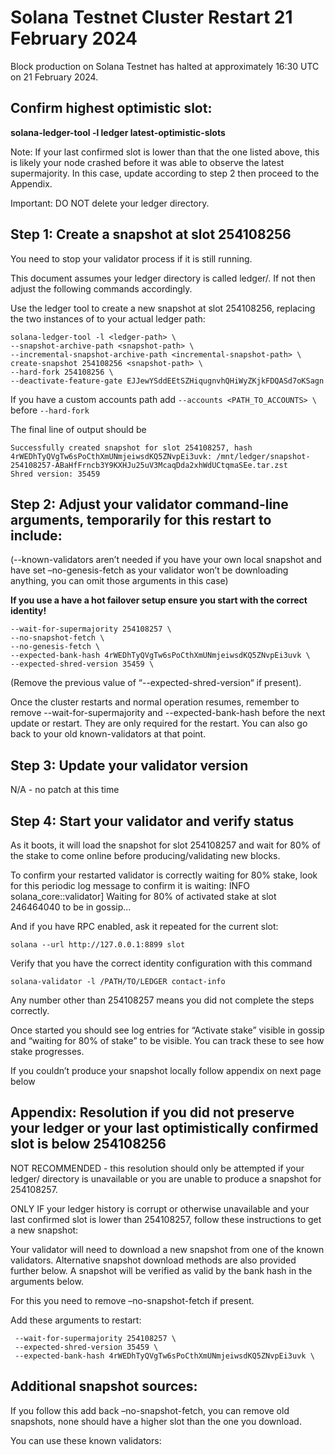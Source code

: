 # Solana Testnet Cluster Restart 21 February 2024

Block production on Solana Testnet has halted at approximately 16:30 UTC on 21 February 2024.

## Confirm highest optimistic slot:

**solana-ledger-tool -l ledger latest-optimistic-slots**

Note: If your last confirmed slot is lower than that the one listed above, this is likely your node crashed before it was able to observe the latest supermajority. In this case, update according to step 2 then proceed to the Appendix.

Important: DO NOT delete your ledger directory.

## Step 1: Create a snapshot at slot 254108256
You need to stop your validator process if it is still running.

This document assumes your ledger directory is called ledger/.  If not then adjust the following commands accordingly.

Use the ledger tool to create a new snapshot at slot 254108256, replacing the two instances of <ledger path> to your actual ledger path:

```
solana-ledger-tool -l <ledger-path> \
--snapshot-archive-path <snapshot-path> \
--incremental-snapshot-archive-path <incremental-snapshot-path> \
create-snapshot 254108256 <snapshot-path> \
--hard-fork 254108256 \
--deactivate-feature-gate EJJewYSddEEtSZHiqugnvhQHiWyZKjkFDQASd7oKSagn
```
 
If you have a custom accounts path add `--accounts <PATH_TO_ACCOUNTS> \` before `--hard-fork`

The final line of output should be 

```
Successfully created snapshot for slot 254108257, hash 4rWEDhTyQVgTw6sPoCthXmUNmjeiwsdKQ5ZNvpEi3uvk: /mnt/ledger/snapshot-254108257-ABaHfFrncb3Y9KXHJu25uV3McaqDda2xhWdUCtqmaSEe.tar.zst
Shred version: 35459
``` 

## Step 2: Adjust your validator command-line arguments, temporarily for this restart to include:
(--known-validators aren’t needed if you have your own local snapshot and have set –no-genesis-fetch as your validator won’t be downloading anything, you can omit those arguments in this case)

**If you use a have a hot failover setup ensure you start with the correct identity!**

```
--wait-for-supermajority 254108257 \
--no-snapshot-fetch \
--no-genesis-fetch \
--expected-bank-hash 4rWEDhTyQVgTw6sPoCthXmUNmjeiwsdKQ5ZNvpEi3uvk \
--expected-shred-version 35459 \
```

(Remove the previous value of “--expected-shred-version“ if present). 

Once the cluster restarts and normal operation resumes, remember to remove --wait-for-supermajority and --expected-bank-hash before the next update or restart. They are only required for the restart. You can also go back to your old known-validators at that point.

## Step 3: Update your validator version

N/A - no patch at this time

## Step 4: Start your validator and verify status
As it boots, it will load the snapshot for slot 254108257 and wait for 80% of the stake to come online before producing/validating new blocks. 

To confirm your restarted validator is correctly waiting for 80% stake, look for this periodic log message to confirm it is waiting:
INFO  solana_core::validator] Waiting for 80% of activated stake at slot 246464040 to be in gossip...

And if you have RPC enabled, ask it repeated for the current slot:
```
solana --url http://127.0.0.1:8899 slot
```

Verify that you have the correct identity configuration with this command
```
solana-validator -l /PATH/TO/LEDGER contact-info
```

Any number other than 254108257 means you did not complete the steps correctly.

Once started you should see log entries for “Activate stake” visible in gossip and “waiting for 80% of stake” to be visible. You can track these to see how stake progresses.

If you couldn’t produce your snapshot locally follow appendix on next page below 



## Appendix: Resolution if you did not preserve your ledger or your last optimistically confirmed slot is below 254108256

NOT RECOMMENDED - this resolution should only be attempted if your ledger/ directory is unavailable or you are unable to produce a snapshot for 254108257.

ONLY IF your ledger history is corrupt or otherwise unavailable and your last confirmed slot is lower than 254108257, follow these instructions to get a new snapshot:

Your validator will need to download a new snapshot from one of the known validators. Alternative snapshot download methods are also provided further below. A snapshot will be verified as valid by the bank hash in the arguments below. 

For this you need to remove –no-snapshot-fetch if present.

Add these arguments to restart:
```
 --wait-for-supermajority 254108257 \
 --expected-shred-version 35459 \
 --expected-bank-hash 4rWEDhTyQVgTw6sPoCthXmUNmjeiwsdKQ5ZNvpEi3uvk \
```

## Additional snapshot sources:
If you follow this add back –no-snapshot-fetch, you can remove old snapshots, none should have a higher slot than the one you download.

You can use these known validators:

```
```
